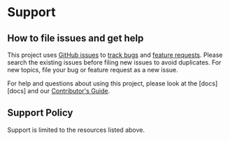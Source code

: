 # Support

## How to file issues and get help

This project uses [GitHub issues][gh-issue] to [track bugs][gh-bug] and [feature requests][gh-feature]. Please search the existing issues before filing new issues to avoid duplicates. For new topics, file your bug or feature request as a new issue.

For help and questions about using this project, please look at the [docs][docs] and our [Contributor's Guide][contributor].

## Support Policy

Support is limited to the resources listed above.

[gh-issue]: https://github.com/phughesmcr/icaro/issues/new/choose
[gh-bug]: https://github.com/phughesmcr/icaro/issues/new?assignees=&labels=Issue-Bug&template=bug_report.md&title=
[gh-feature]: https://github.com/phughesmcr/icaro/issues/new?assignees=&labels=Issue-Feature&template=Feature_Request.md&title=
[contributor]: https://github.com/phughesmcr/icaro/blob/main/CONTRIBUTING.md
